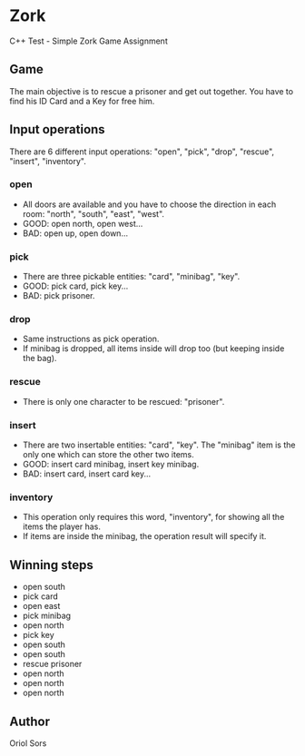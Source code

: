 # Zork
 
C++ Test - Simple Zork Game Assignment

## Game
The main objective is to rescue a prisoner and get out together. You have to find his ID Card and a Key for free him.

## Input operations
There are 6 different input operations: "open", "pick", "drop", "rescue", "insert", "inventory".

### open
- All doors are available and you have to choose the direction in each room: "north", "south", "east", "west".
- GOOD: open north, open west...
- BAD: open up, open down...

### pick
- There are three pickable entities: "card", "minibag", "key".
- GOOD: pick card, pick key...
- BAD: pick prisoner.

### drop
- Same instructions as pick operation.
- If minibag is dropped, all items inside will drop too (but keeping inside the bag).

### rescue
- There is only one character to be rescued: "prisoner".

### insert
- There are two insertable entities: "card", "key". The "minibag" item is the only one which can store the other two items.
- GOOD: insert card minibag, insert key minibag.
- BAD: insert card, insert card key...

### inventory
- This operation only requires this word, "inventory", for showing all the items the player has.
- If items are inside the minibag, the operation result will specify it.

## Winning steps
- open south
- pick card
- open east
- pick minibag
- open north
- pick key
- open south
- open south
- rescue prisoner
- open north
- open north 
- open north

## Author
Oriol Sors
